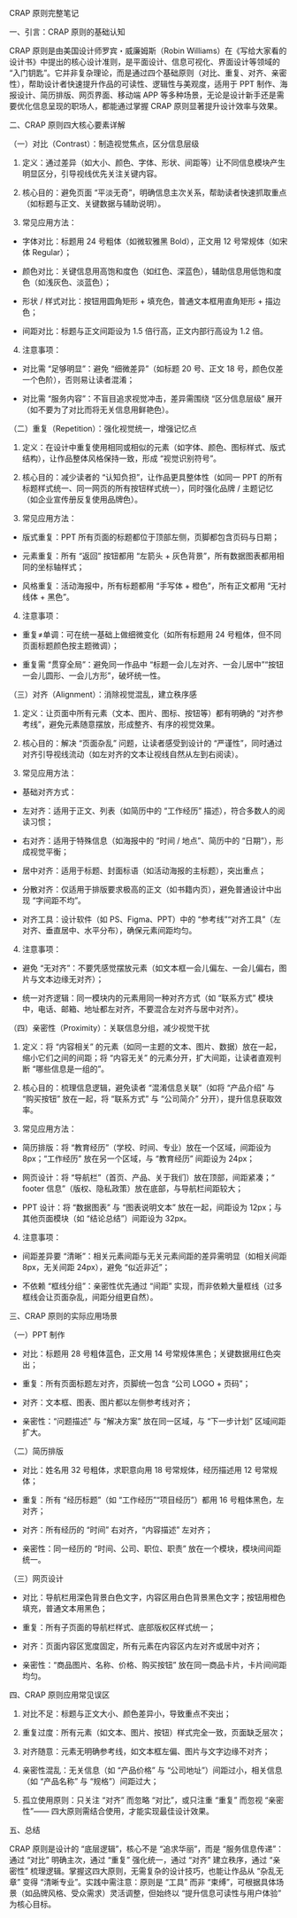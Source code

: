 CRAP 原则完整笔记​

一、引言：CRAP 原则的基础认知​

CRAP 原则是由美国设计师罗宾・威廉姆斯（Robin Williams）在《写给大家看的设计书》中提出的核心设计准则，是平面设计、信息可视化、界面设计等领域的 “入门钥匙”。它并非复杂理论，而是通过四个基础原则（对比、重复、对齐、亲密性），帮助设计者快速提升作品的可读性、逻辑性与美观度，适用于 PPT 制作、海报设计、简历排版、网页界面、移动端 APP 等多种场景，无论是设计新手还是需要优化信息呈现的职场人，都能通过掌握 CRAP 原则显著提升设计效率与效果。​

二、CRAP 原则四大核心要素详解​

（一）对比（Contrast）：制造视觉焦点，区分信息层级​

1. 定义：通过差异（如大小、颜色、字体、形状、间距等）让不同信息模块产生明显区分，引导视线优先关注关键内容。​

2. 核心目的：避免页面 “平淡无奇”，明确信息主次关系，帮助读者快速抓取重点（如标题与正文、关键数据与辅助说明）。​

3. 常见应用方法：​

- 字体对比：标题用 24 号粗体（如微软雅黑 Bold），正文用 12 号常规体（如宋体 Regular）；​

- 颜色对比：关键信息用高饱和度色（如红色、深蓝色），辅助信息用低饱和度色（如浅灰色、淡蓝色）；​

- 形状 / 样式对比：按钮用圆角矩形 + 填充色，普通文本框用直角矩形 + 描边色；​

- 间距对比：标题与正文间距设为 1.5 倍行高，正文内部行高设为 1.2 倍。​

4. 注意事项：​

- 对比需 “足够明显”：避免 “细微差异”（如标题 20 号、正文 18 号，颜色仅差一个色阶），否则易让读者混淆；​

- 对比需 “服务内容”：不盲目追求视觉冲击，差异需围绕 “区分信息层级” 展开（如不要为了对比而将无关信息用鲜艳色）。​

（二）重复（Repetition）：强化视觉统一，增强记忆点​

1. 定义：在设计中重复使用相同或相似的元素（如字体、颜色、图标样式、版式结构），让作品整体风格保持一致，形成 “视觉识别符号”。​

2. 核心目的：减少读者的 “认知负担”，让作品更具整体性（如同一 PPT 的所有标题样式统一、同一网页的所有按钮样式统一），同时强化品牌 / 主题记忆（如企业宣传册反复使用品牌色）。​

3. 常见应用方法：​

- 版式重复：PPT 所有页面的标题都位于顶部左侧，页脚都包含页码与日期；​

- 元素重复：所有 “返回” 按钮都用 “左箭头 + 灰色背景”，所有数据图表都用相同的坐标轴样式；​

- 风格重复：活动海报中，所有标题都用 “手写体 + 橙色”，所有正文都用 “无衬线体 + 黑色”。​

4. 注意事项：​

- 重复≠单调：可在统一基础上做细微变化（如所有标题用 24 号粗体，但不同页面标题颜色按主题微调）；​

- 重复需 “贯穿全局”：避免同一作品中 “标题一会儿左对齐、一会儿居中”“按钮一会儿圆形、一会儿方形”，破坏统一性。​

（三）对齐（Alignment）：消除视觉混乱，建立秩序感​

1. 定义：让页面中所有元素（文本、图片、图标、按钮等）都有明确的 “对齐参考线”，避免元素随意摆放，形成整齐、有序的视觉效果。​

2. 核心目的：解决 “页面杂乱” 问题，让读者感受到设计的 “严谨性”，同时通过对齐引导视线流动（如左对齐的文本让视线自然从左到右阅读）。​

3. 常见应用方法：​

- 基础对齐方式：​

- 左对齐：适用于正文、列表（如简历中的 “工作经历” 描述），符合多数人的阅读习惯；​

- 右对齐：适用于特殊信息（如海报中的 “时间 / 地点”、简历中的 “日期”），形成视觉平衡；​

- 居中对齐：适用于标题、封面标语（如活动海报的主标题），突出重点；​

- 分散对齐：仅适用于排版要求极高的正文（如书籍内页），避免普通设计中出现 “字间距不均”。​

- 对齐工具：设计软件（如 PS、Figma、PPT）中的 “参考线”“对齐工具”（左对齐、垂直居中、水平分布），确保元素间距均匀。​

4. 注意事项：​

- 避免 “无对齐”：不要凭感觉摆放元素（如文本框一会儿偏左、一会儿偏右，图片与文本边缘无对齐）；​

- 统一对齐逻辑：同一模块内的元素用同一种对齐方式（如 “联系方式” 模块中，电话、邮箱、地址都左对齐，不要混合左对齐与居中对齐）。​

（四）亲密性（Proximity）：关联信息分组，减少视觉干扰​

1. 定义：将 “内容相关” 的元素（如同一主题的文本、图片、数据）放在一起，缩小它们之间的间距；将 “内容无关” 的元素分开，扩大间距，让读者直观判断 “哪些信息是一组的”。​

2. 核心目的：梳理信息逻辑，避免读者 “混淆信息关联”（如将 “产品介绍” 与 “购买按钮” 放在一起，将 “联系方式” 与 “公司简介” 分开），提升信息获取效率。​

3. 常见应用方法：​

- 简历排版：将 “教育经历”（学校、时间、专业）放在一个区域，间距设为 8px；“工作经历” 放在另一个区域，与 “教育经历” 间距设为 24px；​

- 网页设计：将 “导航栏”（首页、产品、关于我们）放在顶部，间距紧凑；“ footer 信息”（版权、隐私政策）放在底部，与导航栏间距较大；​

- PPT 设计：将 “数据图表” 与 “图表说明文本” 放在一起，间距设为 12px；与其他页面模块（如 “结论总结”）间距设为 32px。​

4. 注意事项：​

- 间距差异要 “清晰”：相关元素间距与无关元素间距的差异需明显（如相关间距 8px，无关间距 24px），避免 “似近非近”；​

- 不依赖 “框线分组”：亲密性优先通过 “间距” 实现，而非依赖大量框线（过多框线会让页面杂乱，间距分组更自然）。​

三、CRAP 原则的实际应用场景​

（一）PPT 制作​

- 对比：标题用 28 号粗体蓝色，正文用 14 号常规体黑色；关键数据用红色突出；​

- 重复：所有页面标题左对齐，页脚统一包含 “公司 LOGO + 页码”；​

- 对齐：文本框、图表、图片都以左侧参考线对齐；​

- 亲密性：“问题描述” 与 “解决方案” 放在同一区域，与 “下一步计划” 区域间距扩大。​

（二）简历排版​

- 对比：姓名用 32 号粗体，求职意向用 18 号常规体，经历描述用 12 号常规体；​

- 重复：所有 “经历标题”（如 “工作经历”“项目经历”）都用 16 号粗体黑色，左对齐；​

- 对齐：所有经历的 “时间” 右对齐，“内容描述” 左对齐；​

- 亲密性：同一经历的 “时间、公司、职位、职责” 放在一个模块，模块间间距统一。​

（三）网页设计​

- 对比：导航栏用深色背景白色文字，内容区用白色背景黑色文字；按钮用橙色填充，普通文本用黑色；​

- 重复：所有子页面的导航栏样式、底部版权区样式统一；​

- 对齐：页面内容区宽度固定，所有元素在内容区内左对齐或居中对齐；​

- 亲密性：“商品图片、名称、价格、购买按钮” 放在同一商品卡片，卡片间间距均匀。​

四、CRAP 原则应用常见误区​

1. 对比不足：标题与正文大小、颜色差异小，导致重点不突出；​

2. 重复过度：所有元素（如文本、图片、按钮）样式完全一致，页面缺乏层次；​

3. 对齐随意：元素无明确参考线，如文本框左偏、图片与文字边缘不对齐；​

4. 亲密性混乱：无关信息（如 “产品价格” 与 “公司地址”）间距过小，相关信息（如 “产品名称” 与 “规格”）间距过大；​

5. 孤立使用原则：只关注 “对齐” 而忽略 “对比”，或只注重 “重复” 而忽视 “亲密性”—— 四大原则需结合使用，才能实现最佳设计效果。​

五、总结​

CRAP 原则是设计的 “底层逻辑”，核心不是 “追求华丽”，而是 “服务信息传递”：通过 “对比” 明确主次，通过 “重复” 强化统一，通过 “对齐” 建立秩序，通过 “亲密性” 梳理逻辑。掌握这四大原则，无需复杂的设计技巧，也能让作品从 “杂乱无章” 变得 “清晰专业”。实践中需注意：原则是 “工具” 而非 “束缚”，可根据具体场景（如品牌风格、受众需求）灵活调整，但始终以 “提升信息可读性与用户体验” 为核心目标。​